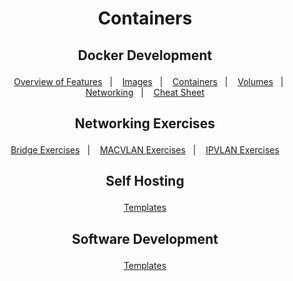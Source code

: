 <h1 align="center">
    <p>Containers<p>
</h1>

<h2 align="center">
     <p>Docker Development<p>
</h2>

<div align="center">

&nbsp;&nbsp;&nbsp;[Overview of Features](docker/Overview.md)&nbsp;&nbsp;&nbsp;|
&nbsp;&nbsp;&nbsp;[Images](docker/Images.md)&nbsp;&nbsp;&nbsp;|
&nbsp;&nbsp;&nbsp;[Containers](docker/Containers.md)&nbsp;&nbsp;&nbsp;|
&nbsp;&nbsp;&nbsp;[Volumes](docker/Volumes.md)&nbsp;&nbsp;&nbsp;|
&nbsp;&nbsp;&nbsp;[Networking](docker/Networking.md)&nbsp;&nbsp;&nbsp;|
&nbsp;&nbsp;&nbsp;[Cheat Sheet](docker/Cheatsheet.md)&nbsp;&nbsp;&nbsp;
</div>


<h2 align="center">
     <p>Networking Exercises<p>
</h2>
<div align="center">

&nbsp;&nbsp;&nbsp;[Bridge Exercises](docker/Networking/Bridge_Exercises.md)&nbsp;&nbsp;&nbsp;|
&nbsp;&nbsp;&nbsp;[MACVLAN Exercises](docker/Networking/MACVLAN_Exercises.md)&nbsp;&nbsp;&nbsp;|
&nbsp;&nbsp;&nbsp;[IPVLAN Exercises](docker/Networking/IPVLAN_Exercises.md)&nbsp;&nbsp;&nbsp;
</div>


<h2 align="center">
     <p>Self Hosting<p>
</h2>

<div align="center">

&nbsp;&nbsp;&nbsp;[Templates](selfhosting/SelfHosted.md)&nbsp;&nbsp;&nbsp;
</div>


<h2 align="center">
     <p>Software Development<p>
</h2>

<div align="center">

&nbsp;&nbsp;&nbsp;[Templates](dev/Development.md)&nbsp;&nbsp;&nbsp;
</div>
